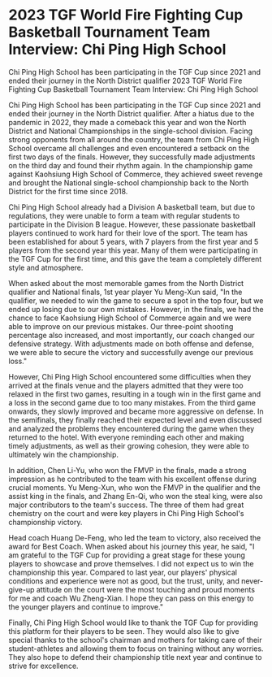#  2023 TGF World Fire Fighting Cup Basketball Tournament Team Interview: Chi Ping High School 

Chi Ping High School has been participating in the TGF Cup since 2021 and ended their journey in the North District qualifier 
  2023 TGF World Fire Fighting Cup Basketball Tournament Team Interview: Chi Ping High School 

Chi Ping High School has been participating in the TGF Cup since 2021 and ended their journey in the North District qualifier. After a hiatus due to the pandemic in 2022, they made a comeback this year and won the North District and National Championships in the single-school division. Facing strong opponents from all around the country, the team from Chi Ping High School overcame all challenges and even encountered a setback on the first two days of the finals. However, they successfully made adjustments on the third day and found their rhythm again. In the championship game against Kaohsiung High School of Commerce, they achieved sweet revenge and brought the National single-school championship back to the North District for the first time since 2018.

Chi Ping High School already had a Division A basketball team, but due to regulations, they were unable to form a team with regular students to participate in the Division B league. However, these passionate basketball players continued to work hard for their love of the sport. The team has been established for about 5 years, with 7 players from the first year and 5 players from the second year this year. Many of them were participating in the TGF Cup for the first time, and this gave the team a completely different style and atmosphere.

When asked about the most memorable games from the North District qualifier and National finals, 1st year player Yu Meng-Xun said, "In the qualifier, we needed to win the game to secure a spot in the top four, but we ended up losing due to our own mistakes. However, in the finals, we had the chance to face Kaohsiung High School of Commerce again and we were able to improve on our previous mistakes. Our three-point shooting percentage also increased, and most importantly, our coach changed our defensive strategy. With adjustments made on both offense and defense, we were able to secure the victory and successfully avenge our previous loss."

However, Chi Ping High School encountered some difficulties when they arrived at the finals venue and the players admitted that they were too relaxed in the first two games, resulting in a tough win in the first game and a loss in the second game due to too many mistakes. From the third game onwards, they slowly improved and became more aggressive on defense. In the semifinals, they finally reached their expected level and even discussed and analyzed the problems they encountered during the game when they returned to the hotel. With everyone reminding each other and making timely adjustments, as well as their growing cohesion, they were able to ultimately win the championship.

In addition, Chen Li-Yu, who won the FMVP in the finals, made a strong impression as he contributed to the team with his excellent offense during crucial moments. Yu Meng-Xun, who won the FMVP in the qualifier and the assist king in the finals, and Zhang En-Qi, who won the steal king, were also major contributors to the team's success. The three of them had great chemistry on the court and were key players in Chi Ping High School's championship victory.

Head coach Huang De-Feng, who led the team to victory, also received the award for Best Coach. When asked about his journey this year, he said, "I am grateful to the TGF Cup for providing a great stage for these young players to showcase and prove themselves. I did not expect us to win the championship this year. Compared to last year, our players' physical conditions and experience were not as good, but the trust, unity, and never-give-up attitude on the court were the most touching and proud moments for me and coach Wu Zheng-Xian. I hope they can pass on this energy to the younger players and continue to improve."

Finally, Chi Ping High School would like to thank the TGF Cup for providing this platform for their players to be seen. They would also like to give special thanks to the school's chairman and mothers for taking care of their student-athletes and allowing them to focus on training without any worries. They also hope to defend their championship title next year and continue to strive for excellence.